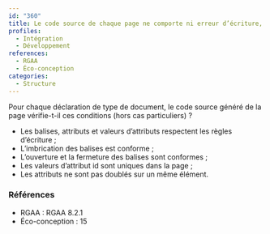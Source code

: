 ```yaml
---
id: "360"
title: Le code source de chaque page ne comporte ni erreur d’écriture, de fermeture, d’ouverture ou d’imbrication de balise, ni erreur d’écriture d’attributs, ni d’élément obsolète
profiles:
  - Intégration
  - Développement
references:
  - RGAA
  - Éco-conception
categories:
  - Structure
---
```


Pour chaque déclaration de type de document, le code source généré de la page vérifie-t-il ces conditions (hors cas particuliers) ?

- Les balises, attributs et valeurs d’attributs respectent les règles d’écriture ;
- L’imbrication des balises est conforme ;
- L’ouverture et la fermeture des balises sont conformes ;
- Les valeurs d’attribut id sont uniques dans la page ;
- Les attributs ne sont pas doublés sur un même élément.


### Références

*   RGAA : RGAA 8.2.1
*   Éco-conception : 15
